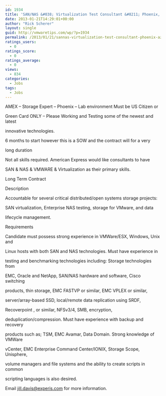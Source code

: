 ```yaml
---
id: 1934
title: 'SAN/NAS &#038; Virtualization Test Consultant &#8211; Phoenix, AZ'
date: 2013-01-21T14:29:01+00:00
author: "Rick Scherer"
layout: single
guid: http://vmwaretips.com/wp/?p=1934
permalink: /2013/01/21/sannas-virtualization-test-consultant-phoenix-az/
ratings_users:
  - 0
ratings_score:
  - 0
ratings_average:
  - 0
views:
  - 834
categories:
  - Jobs
tags:
  - Jobs
---
```

AMEX &#8211; Storage Expert &#8211; Phoenix &#8211; Lab environment Must be US Citizen or
  
Green Card ONLY &#8211; Please Working and Testing some of the newest and latest
  
innovative technologies.
  
6 months to start however this is a SOW and the contract will for a very
  
long duration

Not all skills required. American Express would like consultants to have
  
SAN & NAS & VMWARE & Virtualization as their primary skills.

Long Term Contract
  
Description
  
Accountable for several critical distributed/open systems storage projects:
  
SAN virtualization, Enterprise NAS testing, storage for VMware, and data
  
lifecycle management.
  
Requirements
  
Candidate must possess strong experience in VMWare/ESX, Windows, Unix and
  
Linux hosts with both SAN and NAS technologies. Must have experience in
  
testing and benchmarking technologies including: Storage technologies from
  
EMC, Oracle and NetApp, SAN/NAS hardware and software, Cisco switching
  
products, thin storage, EMC FASTVP or similar, EMC VPLEX or similar,
  
server/array-based SSD, local/remote data replication using SRDF,
  
Recoverpoint , or similar, NFSv3/4, SMB, encryption,
  
deduplication/compression. Must have experience with backup and recovery
  
products such as; TSM, EMC Avamar, Data Domain. Strong knowledge of VMWare
  
vCenter, EMC Enterprise Command Center/IONIX, Storage Scope, Unisphere,
  
volume managers and file systems and the ability to create scripts in common
  
scripting languages is also desired.

Email jill.davis@experis.com for more information.